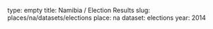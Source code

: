 type: empty
title: Namibia / Election Results
slug: places/na/datasets/elections
place: na
dataset: elections
year: 2014
